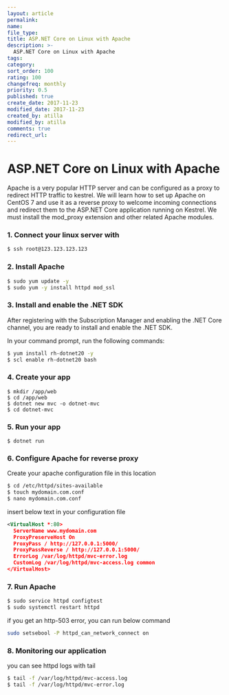 ```yaml
---
layout: article
permalink:
name:
file_type:
title: ASP.NET Core on Linux with Apache
description: >-
  ASP.NET Core on Linux with Apache
tags:  
category:  
sort_order: 100
rating: 100
changefreq: monthly
priority: 0.5
published: true
create_date: 2017-11-23
modified_date: 2017-11-23
created_by: atilla
modified_by: atilla
comments: true
redirect_url:
---
```




# ASP.NET Core on Linux with Apache

Apache is a very popular HTTP server and can be configured as a proxy to redirect HTTP traffic to kestrel.
We will learn how to set up Apache on CentOS 7 and use it as a reverse proxy to welcome incoming connections and redirect them to the ASP.NET Core application running on Kestrel.
We must install the mod_proxy extension and other related Apache modules.

### 1. Connect your linux server with

```bash
$ ssh root@123.123.123.123
```

### 2. Install Apache

```bash
$ sudo yum update -y
$ sudo yum -y install httpd mod_ssl
```

### 3. Install and enable the .NET SDK
After registering with the Subscription Manager and enabling the .NET Core channel, you are ready to install and enable the .NET SDK.

In your command prompt, run the following commands:

```bash
$ yum install rh-dotnet20 -y
$ scl enable rh-dotnet20 bash
```

### 4. Create your app

```beans
$ mkdir /app/web
$ cd /app/web
$ dotnet new mvc -o dotnet-mvc
$ cd dotnet-mvc
```

### 5. Run your app

```beans
$ dotnet run
```

### 6. Configure Apache for reverse proxy

Create your apache configuration file in this location

```bash
$ cd /etc/httpd/sites-available
$ touch mydomain.com.conf
$ nano mydomain.com.conf
```
insert below text in your configuration file


```xml
<VirtualHost *:80>
  ServerName www.mydomain.com
  ProxyPreserveHost On
  ProxyPass / http://127.0.0.1:5000/
  ProxyPassReverse / http://127.0.0.1:5000/
  ErrorLog /var/log/httpd/mvc-error.log
  CustomLog /var/log/httpd/mvc-access.log common
</VirtualHost>
```
### 7. Run Apache

```bash
$ sudo service httpd configtest
$ sudo systemctl restart httpd
```

if you get an http-503 error, you can run below command

```bash
sudo setsebool -P httpd_can_network_connect on
````
### 8. Monitoring our application
you can see httpd logs with tail

```bash
$ tail -f /var/log/httpd/mvc-access.log   
$ tail -f /var/log/httpd/mvc-error.log
```
